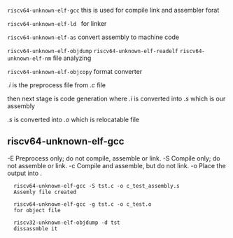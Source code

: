 `riscv64-unknown-elf-gcc`
this is used for compile link and assembler forat

`riscv64-unknown-elf-ld `
for linker

`riscv64-unknown-elf-as`
convert assembly to machine code

`riscv64-unknown-elf-objdump` `riscv64-unknown-elf-readelf` `riscv64-unknown-elf-nm`
file analyzing

`riscv64-unknown-elf-objcopy`
format converter

*.i* is the preprocess file from *.c* file

then next stage is code generation where *.i* is converted into *.s* which is our assembly

*.s* is converted into *.o* which is relocatable file

## riscv64-unknown-elf-gcc
  -E                       Preprocess only; do not compile, assemble or link.
  -S                       Compile only; do not assemble or link.
  -c                       Compile and assemble, but do not link.
  -o <file>                Place the output into <file>.

```
  riscv64-unknown-elf-gcc -S tst.c -o c_test_assembly.s
  Assemly file created

  riscv64-unknown-elf-gcc -g tst.c -o c_test.o
  for object file

  riscv32-unknown-elf-objdump -d tst
  dissassmble it
```

